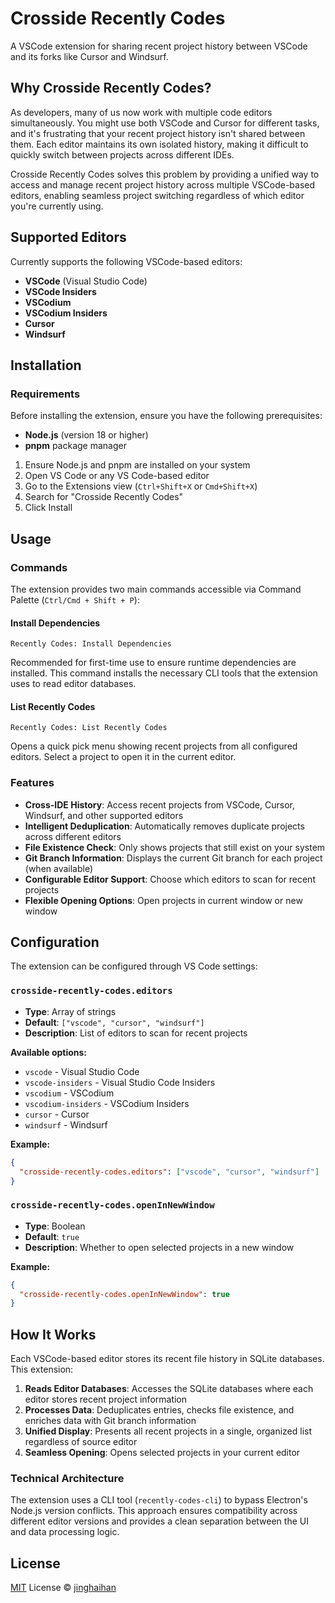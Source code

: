 # Crosside Recently Codes

A VSCode extension for sharing recent project history between VSCode and its forks like Cursor and Windsurf.

## Why Crosside Recently Codes?

As developers, many of us now work with multiple code editors simultaneously. You might use both VSCode and Cursor for different tasks, and it's frustrating that your recent project history isn't shared between them. Each editor maintains its own isolated history, making it difficult to quickly switch between projects across different IDEs.

Crosside Recently Codes solves this problem by providing a unified way to access and manage recent project history across multiple VSCode-based editors, enabling seamless project switching regardless of which editor you're currently using.

## Supported Editors

Currently supports the following VSCode-based editors:

- **VSCode** (Visual Studio Code)
- **VSCode Insiders**
- **VSCodium**
- **VSCodium Insiders**
- **Cursor**
- **Windsurf**

## Installation

### Requirements

Before installing the extension, ensure you have the following prerequisites:

- **Node.js** (version 18 or higher)
- **pnpm** package manager

1. Ensure Node.js and pnpm are installed on your system
2. Open VS Code or any VS Code-based editor
3. Go to the Extensions view (`Ctrl+Shift+X` or `Cmd+Shift+X`)
4. Search for "Crosside Recently Codes"
5. Click Install

## Usage

### Commands

The extension provides two main commands accessible via Command Palette (`Ctrl/Cmd + Shift + P`):

#### Install Dependencies
```
Recently Codes: Install Dependencies
```
Recommended for first-time use to ensure runtime dependencies are installed. This command installs the necessary CLI tools that the extension uses to read editor databases.

#### List Recently Codes
```
Recently Codes: List Recently Codes
```
Opens a quick pick menu showing recent projects from all configured editors. Select a project to open it in the current editor.

### Features

- **Cross-IDE History**: Access recent projects from VSCode, Cursor, Windsurf, and other supported editors
- **Intelligent Deduplication**: Automatically removes duplicate projects across different editors
- **File Existence Check**: Only shows projects that still exist on your system
- **Git Branch Information**: Displays the current Git branch for each project (when available)
- **Configurable Editor Support**: Choose which editors to scan for recent projects
- **Flexible Opening Options**: Open projects in current window or new window

## Configuration

The extension can be configured through VS Code settings:

### `crosside-recently-codes.editors`
- **Type**: Array of strings
- **Default**: `["vscode", "cursor", "windsurf"]`
- **Description**: List of editors to scan for recent projects

**Available options:**
- `vscode` - Visual Studio Code
- `vscode-insiders` - Visual Studio Code Insiders
- `vscodium` - VSCodium
- `vscodium-insiders` - VSCodium Insiders
- `cursor` - Cursor
- `windsurf` - Windsurf

**Example:**
```json
{
  "crosside-recently-codes.editors": ["vscode", "cursor", "windsurf"]
}
```

### `crosside-recently-codes.openInNewWindow`
- **Type**: Boolean
- **Default**: `true`
- **Description**: Whether to open selected projects in a new window

**Example:**
```json
{
  "crosside-recently-codes.openInNewWindow": true
}
```

## How It Works

Each VSCode-based editor stores its recent file history in SQLite databases. This extension:

1. **Reads Editor Databases**: Accesses the SQLite databases where each editor stores recent project information
2. **Processes Data**: Deduplicates entries, checks file existence, and enriches data with Git branch information
3. **Unified Display**: Presents all recent projects in a single, organized list regardless of source editor
4. **Seamless Opening**: Opens selected projects in your current editor

### Technical Architecture

The extension uses a CLI tool (`recently-codes-cli`) to bypass Electron's Node.js version conflicts. This approach ensures compatibility across different editor versions and provides a clean separation between the UI and data processing logic.

## License

[MIT](./LICENSE.md) License © [jinghaihan](https://github.com/jinghaihan)
